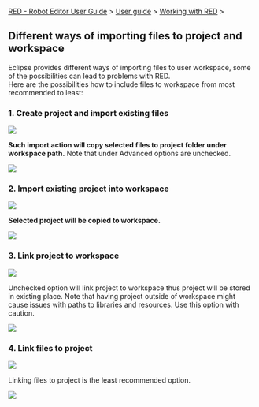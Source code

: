 [RED - Robot Editor User Guide](http://nokia.github.io/RED/help/index.md) >
[User guide](http://nokia.github.io/RED/help/user_guide/user_guide.md) >
[Working with
RED](http://nokia.github.io/RED/help/user_guide/working_with_RED.md) >

## Different ways of importing files to project and workspace

Eclipse provides different ways of importing files to user workspace, some of
the possibilities can lead to problems with RED.  
Here are the possibilities how to include files to workspace from most
recommended to least:  

### 1\. Create project and import existing files

  
![](images/import_1.png)  
  
**Such import action will copy selected files to project folder under
workspace path.** Note that under Advanced options are unchecked.  
  
![](images/import_2.png)  
  

### 2\. Import existing project into workspace

  
![](images/import_4.png)  
  
**Selected project will be copied to workspace.**  
  
![](images/import_3.png)  
  

### 3\. Link project to workspace

  
![](images/import_4.png)  
  
Unchecked option will link project to workspace thus project will be stored in
existing place. Note that having project outside of workspace might cause
issues with paths to libraries and resources. Use this option with caution.  
  
![](images/import_5.png)  
  

### 4\. Link files to project

  
![](images/import_1.png)  
  
Linking files to project is the least recommended option.  
  
![](images/import_6.png)  
  

